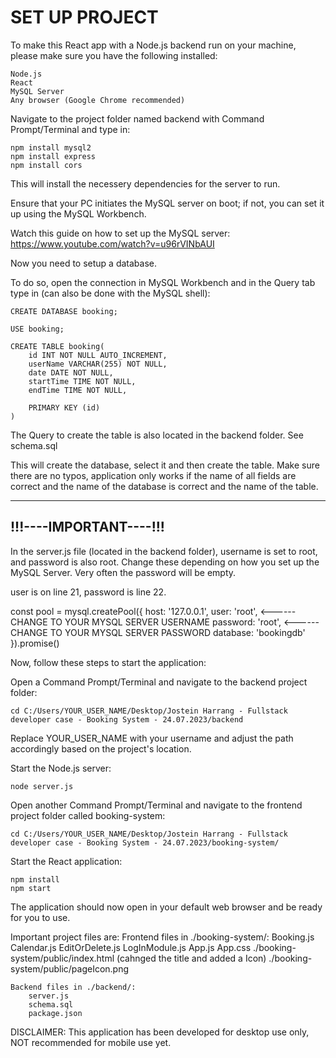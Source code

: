 <h1>SET UP PROJECT</h1>

To make this React app with a Node.js backend run on your machine, please make sure you have the 
following installed:

    Node.js
    React
    MySQL Server
    Any browser (Google Chrome recommended)

Navigate to the project folder named backend with Command Prompt/Terminal and type in:

    npm install mysql2
    npm install express
    npm install cors

This will install the necessery dependencies for the server to run.

Ensure that your PC initiates the MySQL server on boot; if not, you can set it up using the 
MySQL Workbench.

Watch this guide on how to set up the MySQL server: https://www.youtube.com/watch?v=u96rVINbAUI

Now you need to setup a database.

To do so, open the connection in MySQL Workbench and in the Query tab type in (can also be done with the MySQL shell):

    CREATE DATABASE booking;

    USE booking;

    CREATE TABLE booking(
        id INT NOT NULL AUTO_INCREMENT,
        userName VARCHAR(255) NOT NULL,
        date DATE NOT NULL,
        startTime TIME NOT NULL,
        endTime TIME NOT NULL,
        
        PRIMARY KEY (id) 
    )

The Query to create the table is also located in the backend folder. See schema.sql

This will create the database, select it and then create the table. Make sure there are no typos,
application only works if the name of all fields are correct and the name of the database is correct
and the name of the table.

-----------------------
!!!----IMPORTANT----!!!
-----------------------

In the server.js file (located in the backend folder), username is set to root, and password is also root. 
Change these depending on how you set up the MySQL Server. Very often the password will be empty.

user is on line 21, password is line 22.

const pool = mysql.createPool({
    host: '127.0.0.1',
    user: 'root', <------ CHANGE TO YOUR MYSQL SERVER USERNAME
    password: 'root', <------ CHANGE TO YOUR MYSQL SERVER PASSWORD
    database: 'bookingdb'
}).promise()


Now, follow these steps to start the application:

Open a Command Prompt/Terminal and navigate to the backend project folder:

    cd C:/Users/YOUR_USER_NAME/Desktop/Jostein Harrang - Fullstack developer case - Booking System - 24.07.2023/backend

Replace YOUR_USER_NAME with your username and adjust the path accordingly based on the project's location.

Start the Node.js server:

    node server.js

Open another Command Prompt/Terminal and navigate to the frontend project folder called booking-system:

    cd C:/Users/YOUR_USER_NAME/Desktop/Jostein Harrang - Fullstack developer case - Booking System - 24.07.2023/booking-system/

Start the React application:

    npm install
    npm start

The application should now open in your default web browser and be ready for you to use.

Important project files are:
    Frontend files in ./booking-system/:
        Booking.js
        Calendar.js
        EditOrDelete.js
        LogInModule.js
        App.js
        App.css
        ./booking-system/public/index.html (cahnged the title and added a Icon)
        ./booking-system/public/pageIcon.png
    
    Backend files in ./backend/:
        server.js
        schema.sql
        package.json

DISCLAIMER:
This application has been developed for desktop use only, NOT recommended for mobile use yet.
